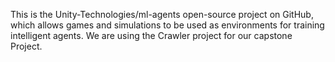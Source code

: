 This is the Unity-Technologies/ml-agents open-source project on GitHub, which allows games and simulations to be used as environments for training intelligent agents.
We are using the Crawler project for our capstone Project.